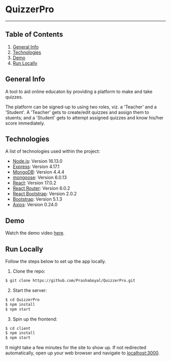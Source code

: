 # QuizzerPro

---

## Table of Contents

1. [General Info](#general-info)
2. [Technologies](#technologies)
3. [Demo](#demo)
4. [Run Locally](#run-locally)

## General Info

A tool to aid online educaton by providing a platform to make and take quizzes.

The platform can be signed-up to using two roles, viz. a 'Teacher' and a 'Student'. A 'Teacher' gets to create/edit quizzes and assign them to stuents; and a 'Student' gets to attempt assigned quizzes and know his/her score immediately.

## Technologies

A list of technologies used within the project:

- [Node.js](https://nodejs.org/en/): Version 16.13.0
- [Express](http://expressjs.com/): Version 4.17.1
- [MongoDB](https://www.mongodb.com/): Version 4.4.4
- [mongoose](https://mongoosejs.com/): Version 6.0.13
- [React](https://reactjs.org/): Version 17.0.2
- [React Router](https://reactrouter.com/): Version 6.0.2
- [React Bootstrap](https://react-bootstrap.github.io/): Version 2.0.2
- [Bootstrap](https://getbootstrap.com/): Version 5.1.3
- [Axios](https://axios-http.com/): Version 0.24.0

## Demo

Watch the demo video [here]().

## Run Locally

Follow the steps below to set up the app locally.

1. Clone the repo:

```sh
$ git clone https://github.com/PrashaGoyal/QuizzerPro.git
```

2. Start the server:

```sh
$ cd QuizzerPro
$ npm install
$ npm start
```

3. Spin up the frontend:

```sh
$ cd client
$ npm install
$ npm start
```

It might take a few minutes for the site to show up. If not redirected automatically, open up your web browser and navigate to [localhost:3000](http://localhost:3000).
